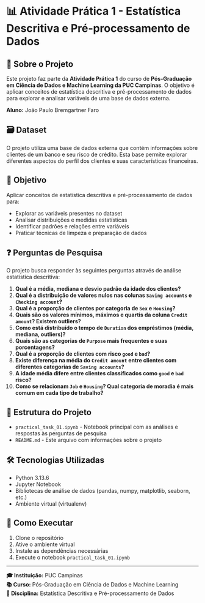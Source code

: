 # 📊 Atividade Prática 1 - Estatística Descritiva e Pré-processamento de Dados

## 📝 Sobre o Projeto

Este projeto faz parte da **Atividade Prática 1** do curso de **Pós-Graduação em Ciência de Dados e Machine Learning da PUC Campinas**. O objetivo é aplicar conceitos de estatística descritiva e pré-processamento de dados para explorar e analisar variáveis de uma base de dados externa.

**Aluno:** João Paulo Bremgartner Faro

## 🗃️ Dataset

O projeto utiliza uma base de dados externa que contém informações sobre clientes de um banco e seu risco de crédito. Esta base permite explorar diferentes aspectos do perfil dos clientes e suas características financeiras.

## 🎯 Objetivo

Aplicar conceitos de estatística descritiva e pré-processamento de dados para:
- Explorar as variáveis presentes no dataset
- Analisar distribuições e medidas estatísticas
- Identificar padrões e relações entre variáveis
- Praticar técnicas de limpeza e preparação de dados

## ❓ Perguntas de Pesquisa

O projeto busca responder às seguintes perguntas através de análise estatística descritiva:

1. **Qual é a média, mediana e desvio padrão da idade dos clientes?**
2. **Qual é a distribuição de valores nulos nas colunas `Saving accounts` e `Checking account`?**
3. **Qual é a proporção de clientes por categoria de `Sex` e `Housing`?**
4. **Quais são os valores mínimos, máximos e quartis da coluna `Credit amount`? Existem outliers?**
5. **Como está distribuído o tempo de `Duration` dos empréstimos (média, mediana, outliers)?**
6. **Quais são as categorias de `Purpose` mais frequentes e suas porcentagens?**
7. **Qual é a proporção de clientes com risco `good` e `bad`?**
8. **Existe diferença na média do `Credit amount` entre clientes com diferentes categorias de `Saving accounts`?**
9. **A idade média difere entre clientes classificados como `good` e `bad` risco?**
10. **Como se relacionam `Job` e `Housing`? Qual categoria de moradia é mais comum em cada tipo de trabalho?**

## 📁 Estrutura do Projeto

- `practical_task_01.ipynb` - Notebook principal com as análises e respostas às perguntas de pesquisa
- `README.md` - Este arquivo com informações sobre o projeto

## 🛠️ Tecnologias Utilizadas

- Python 3.13.6
- Jupyter Notebook
- Bibliotecas de análise de dados (pandas, numpy, matplotlib, seaborn, etc.)
- Ambiente virtual (virtualenv)

## 🚀 Como Executar

1. Clone o repositório
2. Ative o ambiente virtual
3. Instale as dependências necessárias
4. Execute o notebook `practical_task_01.ipynb`

---

**🎓 Instituição:** PUC Campinas  
**📚 Curso:** Pós-Graduação em Ciência de Dados e Machine Learning  
**📖 Disciplina:** Estatística Descritiva e Pré-processamento de Dados
